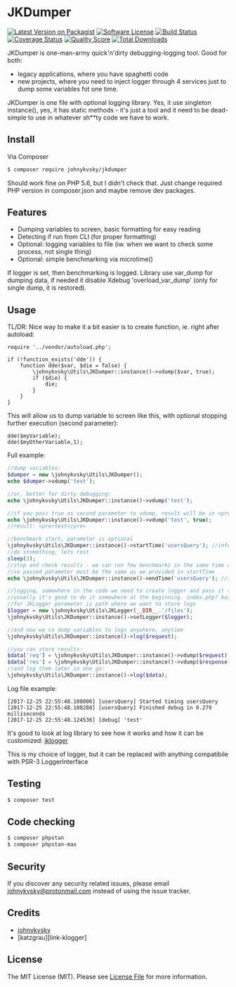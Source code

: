 # JKDumper

[![Latest Version on Packagist][ico-version]][link-packagist]
[![Software License][ico-license]](LICENSE.md)
[![Build Status][ico-travis]][link-travis]
[![Coverage Status][ico-scrutinizer]][link-scrutinizer]
[![Quality Score][ico-code-quality]][link-code-quality]
[![Total Downloads][ico-downloads]][link-downloads]

JKDumper is one-man-army quick'n'dirty debugging-logging tool. Good for both:
- legacy applications, where you have spaghetti code
- new projects, where you need to inject logger through 4 services just to dump some variables fot one time.

JKDumper is one file with optional logging library. Yes, it use singleton instance(), yes, it has static methods - it's just a tool and it need to be dead-simple to use in whatever sh**ty code we have to work.

## Install

Via Composer

``` bash
$ composer require johnykvsky/jkdumper
```

Should work fine on PHP 5.6, but I didn't check that. Just change required PHP version in composer.json and maybe remove dev packages.

## Features

- Dumping variables to screen, basic formatting for easy reading
- Detecting if run from CLI (for proper formatting)
- Optional: logging variables to file (iw. when we want to check some process, not single thing)
- Optional: simple benchmarking via microtime()

If logger is set, then benchmarking is logged. Library use var_dump for dumping data, if needed it disable Xdebug 'overload_var_dump' (only for single dump, it is restored).

## Usage

TL/DR: Nice way to make it a bit easier is to create function, ie. right after autoload:

```
require '../vendor/autoload.php';

if (!function_exists('dde')) {
    function dde($var, $die = false) {
        \johnykvsky\Utils\JKDumper::instance()->vdump($var, true);
        if ($die) {
        	die;
        }
    }
}

```

This will allow us to dump variable to screen like this, with optional stopping further execution (second parameter):

```
dde($myVariable);
dde($myOtherVariable,1);

```

Full example:

``` php
//dump variables:
$dumper = new \johnykvsky\Utils\JKDumper();
echo $dumper->vdump('test');

//or, better for dirty debugging:
echo \johnykvsky\Utils\JKDumper::instance()->vdump('test');

//if you pass true as second parameter to vdump, result will be in <pre></pre> tags (if in CLI, PHP_EOL will be added)
echo \johnykvsky\Utils\JKDumper::instance()->vdump('test', true);
//result: <pre>test</pre>

//benchmark start, parameter is optional
\johnykvsky\Utils\JKDumper::instance()->startTime('usersQuery'); //info is also written into logs, if logger is set
//do stomething, lets rest
sleep(3);
//stop and check results - we can run few benchmarks in the same time and get results by parameter name,
//so passed parameter must be the same as we provided in startTime
echo \johnykvsky\Utils\JKDumper::instance()->endTime('usersQuery'); //this is also written into logs, if logger is set

//logging, somewhere in the code we need to create logger and pass it to JKDumper
//usually it's good to do it somewhere at the beginning. index.php? base controller?
//for JKLogger parameter is path where we want to store logs
$logger = new \johnykvsky\Utils\JKLogger(__DIR__.'/files');
\johnykvsky\Utils\JKDumper::instance()->setLogger($logger);

//and now we ca dump variables to logs anywhere, anytime
\johnykvsky\Utils\JKDumper::instance()->log($request);

//you can store results:
$data['req'] = \johnykvsky\Utils\JKDumper::instance()->vdump($request);
$data['res'] = \johnykvsky\Utils\JKDumper::instance()->vdump($response);
//and log them later in one go:
\johnykvsky\Utils\JKDumper::instance()->log($data);


```

Log file example:

```
[2017-12-25 22:55:48.108006] [usersQuery] Started timing usersQuery
[2017-12-25 22:55:48.108288] [usersQuery] Finished debug in 0.279 milliseconds
[2017-12-25 22:55:48.124536] [debug] 'test'
```

It's good to look at log library to see how it works and how it can be customized: [jklogger][link-jklogger]

This is my choice of logger, but it can be replaced with anything compatibile with PSR-3 LoggerInterface

## Testing

``` bash
$ composer test
```

## Code checking

``` bash
$ composer phpstan
$ composer phpstan-max
```

## Security

If you discover any security related issues, please email johnykvsky@protonmail.com instead of using the issue tracker.

## Credits

- [johnykvsky][link-author]
- [katzgrau][link-klogger]

## License

The MIT License (MIT). Please see [License File](LICENSE.md) for more information.

[ico-version]: https://img.shields.io/packagist/v/johnykvsky/JKDumper.svg?style=flat-square
[ico-license]: https://img.shields.io/badge/license-MIT-brightgreen.svg?style=flat-square
[ico-travis]: https://img.shields.io/travis/johnykvsky/JKDumper/master.svg?style=flat-square
[ico-scrutinizer]: https://img.shields.io/scrutinizer/coverage/g/johnykvsky/JKDumper.svg?style=flat-square
[ico-code-quality]: https://img.shields.io/scrutinizer/g/johnykvsky/JKDumper.svg?style=flat-square
[ico-downloads]: https://img.shields.io/packagist/dt/johnykvsky/JKDumper.svg?style=flat-square

[link-packagist]: https://packagist.org/packages/johnykvsky/JKDumper
[link-travis]: https://travis-ci.org/johnykvsky/JKDumper
[link-scrutinizer]: https://scrutinizer-ci.com/g/johnykvsky/JKDumper/code-structure
[link-code-quality]: https://scrutinizer-ci.com/g/johnykvsky/JKDumper
[link-downloads]: https://packagist.org/packages/johnykvsky/JKDumper
[link-author]: https://github.com/johnykvsky
[link-jklogger]: https://github.com/johnykvsky/JKLogger
